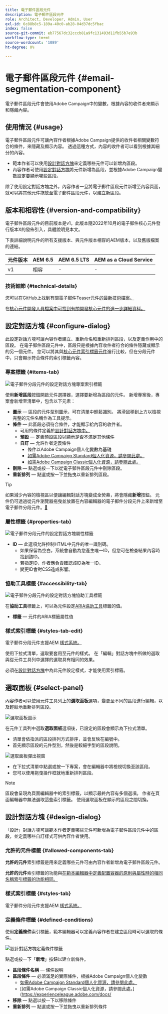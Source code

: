 ```yaml
---
title: 電子郵件區段元件
description: 電子郵件區段元件
role: Architect, Developer, Admin, User
exl-id: 6c88b8c5-189a-40c0-ab28-04d37dc5fbac
index: false
source-git-commit: eb77567dc32cccb81a9fc131493d11fb55b7e93b
workflow-type: tm+mt
source-wordcount: '1089'
ht-degree: 0%

---
```



# 電子郵件區段元件 {#email-segmentation-component}

電子郵件區段元件會使用Adobe Campaign中的變數，根據內容的收件者來顯示和隱藏內容。

## 使用情況 {#usage}

電子郵件區段元件可讓內容作者根據Adobe Campaign提供的收件者相關變數符合的條件，來隱藏及顯示內容。 透過這種方式，內容的收件者可以看到根據其細分的內容。

* 範本作者可以使用[設計對話方塊](#design-dialog)來定義哪些元件可以新增為區段。
* 內容作者可使用[設定對話方塊](#configure-dialog)將元件新增為區段，並根據Adobe Campaign變數設定要顯示哪些區段。

除了使用設定對話方塊之外，內容作者一旦將電子郵件區段元件新增至內容頁面，就可以將其他元件拖放至電子郵件區段元件，以建立新區段。

## 版本和相容性 {#version-and-compatibility}

電子郵件區段元件的目前版本是v1，此版本隨2022年10月的電子郵件核心元件發行版本X的發佈引入，具體說明見本文。

下表詳細說明元件的所有支援版本、與元件版本相容的AEM版本，以及舊版檔案的連結。

| 元件版本 | AEM 6.5 | AEM 6.5 LTS | AEM as a Cloud Service |
|---|---|---|---|
| v1 | 相容 | - | - |

### 技術細節 {#technical-details}

您可以在GitHub上找到有關電子郵件Teaser元件[的最新技術檔案。](https://adobe.com/go/aem_cmp_tech_email_segmentation_v1)

在[核心元件開發人員檔案中可找到有關開發核心元件的進一步詳細資料。](/help/developing/overview.md)

## 設定對話方塊 {#configure-dialog}

此設定對話方塊可讓內容作者建立、重新命名和重新排列區段，以及定義作用中的區段。 在電子郵件區段元件中，區段只是根據內容收件者符合的條件隱藏或顯示的另一個元件。 您可以將其與[核心元件索引標籤元件](/help/components/tabs.md)進行比較，但在分段元件中，只會顯示符合條件的索引標籤內容。

### 專案標籤 {#items-tab}

![電子郵件分段元件的設定對話方塊專案索引標籤](/help/email/assets/email-segmentation-configure-items.png)

使用&#x200B;**新增區段**&#x200B;按鈕開啟元件選擇器，選擇要新增為區段的元件。 新增專案後，專案會新增至清單中，包含以下元素：

* **圖示** — 區段的元件型別圖示，可在清單中輕鬆識別。 將滑鼠移到上方以檢視完整的元件名稱作為工具提示。
* **條件** — 此區段必須符合條件，才能顯示給內容的收件者。
   * 可用的條件定義於[設計對話方塊中。](#design-dialog)
   * **預設** — 定義預設區段以顯示是否不滿足其他條件
   * **自訂** — 允許作者定義條件
      * 條件以Adobe Campaign個人化變數為基礎
      * [如需Adobe Campaign Standard個人化資源，請參閱此處。](https://experienceleague.adobe.com/docs/campaign-standard/using/designing-content/personalization.html?)
      * [如需Adobe Campaign Classic個人化資源，請參閱此處。](https://experienceleague.adobe.com/docs/campaign-classic/using/sending-messages/personalizing-deliveries/personalization-fields.html)
* **刪除** — 點選或按一下以從電子郵件區段元件中刪除區段。
* **重新排列** — 點選或按一下並拖曳以重新排列區段。

>[!TIP]
>
>如果減少內容的檢視區以便讓編輯對話方塊變成全熒幕，將會隱藏&#x200B;**新增**&#x200B;按鈕。 元件仍可透過從元件瀏覽器拖曳並放置在內容編輯器的電子郵件分段元件上來新增至電子郵件分段元件。[&#128279;](https://experienceleague.adobe.com/docs/experience-manager-cloud-service/sites/authoring/fundamentals/editing-content.html#inserting-a-component)

### 屬性標籤 {#properties-tab}

![電子郵件分段元件的設定對話方塊屬性標籤](/help/email/assets/email-segmentation-configure-properties.png)

* **ID** — 此選項允許控制HTML中元件的唯一識別碼。
   * 如果保留為空白，系統會自動為您產生唯一ID，但您可在檢查結果內容時找到該ID。
   * 若指定ID，作者應負責確認該ID為唯一ID。
   * 變更ID會對CSS造成影響。

### 協助工具標籤 {#accessibility-tab}

![電子郵件分段元件的設定對話方塊協助工具標籤](/help/email/assets/email-segmentation-configure-accessibility.png)

在&#x200B;**協助工具**&#x200B;標籤上，可以為元件設定[ARIA協助工具](https://www.w3.org/WAI/standards-guidelines/aria/)標籤的值。

* **標籤** — 元件的ARIA標籤屬性值

### 樣式索引標籤 {#styles-tab-edit}

電子郵件分段元件支援AEM [樣式系統。](/help/get-started/authoring.md#component-styling)

使用下拉式清單，選取要套用至元件的樣式。 在「編輯」對話方塊中所做的選取與從元件工具列中選擇的選取具有相同的效果。

必須在[設計對話方塊](#design-dialog)中為此元件設定樣式，才能使用索引標籤。

## 選取面板 {#select-panel}

內容作者可以使用元件工具列上的&#x200B;**選取面板**&#x200B;選項，變更至不同的區段進行編輯，以及輕鬆地重新排列區段。

![選取面板圖示](/help/email/assets/select-panel-icon.png)

在元件工具列中選取&#x200B;**選取面板**&#x200B;選項後，已設定的區段會顯示為下拉式清單。

* 清單會依指派的區段排列方式排序，並會反映在編號中。
* 首先顯示區段的元件型別，然後是較細字型的區段說明。

![選取面板彈出視窗](/help/email/assets/select-panel-popover.png)

* 在下拉式清單中點選或按一下專案，會在編輯器中將檢視切換至該區段。
* 您可以使用拖曳操作框就地重新排列區段。

>[!NOTE]
>
>區段會呈現為頁面編輯器中的索引標籤，以顯示最終內容有多個選項。 作者在頁面編輯器中無法選取這些索引標籤。 使用選取面板在顯示的區段之間切換。

## 設計對話方塊 {#design-dialog}

「設計」對話方塊可讓範本作者定義哪些元件可新增為電子郵件區段元件中的區段，並定義哪些自訂樣式可供內容作者使用。

### 允許的元件標籤 {#allowed-components-tab}

**允許的元件**&#x200B;索引標籤是用來定義哪些元件可由內容作者新增為電子郵件區段元件。

**允許的元件**&#x200B;索引標籤的功能與[在範本編輯器中定義配置容器的原則與屬性時的相同名稱索引標籤的功能相同。](https://experienceleague.adobe.com/docs/experience-manager-cloud-service/sites/authoring/features/templates.html)

### 樣式索引標籤 {#styles-tab}

電子郵件分段元件支援AEM [樣式系統。](/help/get-started/authoring.md#component-styling)

### 定義條件標籤 {#defined-conditions}

使用&#x200B;**定義條件**&#x200B;索引標籤，範本編輯器可以定義內容作者在建立區段時可以選取的條件。

![設計對話方塊定義條件標籤](/help/email/assets/email-segmentation-design-defined-conditions.png)

點選或按一下「**新增**」按鈕以建立新條件。

* **區段條件名稱** — 條件說明
* **區段條件** — 必須滿足的實際條件，根據Adobe Campaign個人化變數
   * [如需Adobe Campaign Standard個人化資源，請參閱此處。](https://experienceleague.adobe.com/docs/campaign-standard/using/designing-content/personalization.html?)
   * [如需Adobe Campaign Classic個人化資源，請參閱此處。]&#x200B;(https://experienceleague.adobe.com/docs/
* **移除** — 點選以按一下以移除條件
* **重新排列** — 點選或按一下並拖曳以重新排列條件
